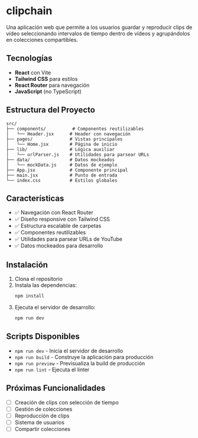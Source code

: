 # clipchain

Una aplicación web que permite a los usuarios guardar y reproducir clips de vídeo seleccionando intervalos de tiempo dentro de vídeos y agrupándolos en colecciones compartibles.

## Tecnologías

- **React** con Vite
- **Tailwind CSS** para estilos
- **React Router** para navegación
- **JavaScript** (no TypeScript)

## Estructura del Proyecto

```
src/
├── components/          # Componentes reutilizables
│   └── Header.jsx      # Header con navegación
├── pages/              # Vistas principales
│   └── Home.jsx        # Página de inicio
├── lib/                # Lógica auxiliar
│   └── urlParser.js    # Utilidades para parsear URLs
├── data/               # Datos mockeados
│   └── mockData.js     # Datos de ejemplo
├── App.jsx             # Componente principal
├── main.jsx            # Punto de entrada
└── index.css           # Estilos globales
```

## Características

- ✅ Navegación con React Router
- ✅ Diseño responsive con Tailwind CSS
- ✅ Estructura escalable de carpetas
- ✅ Componentes reutilizables
- ✅ Utilidades para parsear URLs de YouTube
- ✅ Datos mockeados para desarrollo

## Instalación

1. Clona el repositorio
2. Instala las dependencias:
   ```bash
   npm install
   ```
3. Ejecuta el servidor de desarrollo:
   ```bash
   npm run dev
   ```

## Scripts Disponibles

- `npm run dev` - Inicia el servidor de desarrollo
- `npm run build` - Construye la aplicación para producción
- `npm run preview` - Previsualiza la build de producción
- `npm run lint` - Ejecuta el linter

## Próximas Funcionalidades

- [ ] Creación de clips con selección de tiempo
- [ ] Gestión de colecciones
- [ ] Reproducción de clips
- [ ] Sistema de usuarios
- [ ] Compartir colecciones
